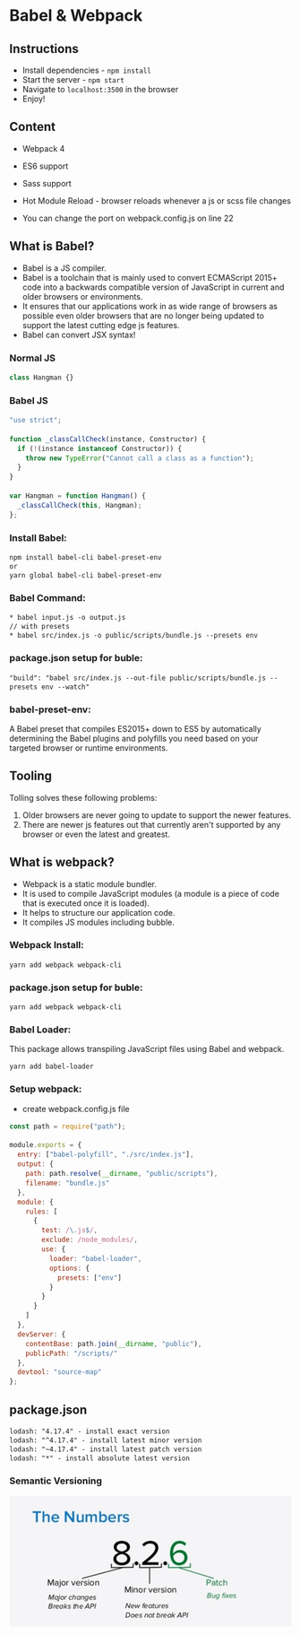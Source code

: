 # Babel & Webpack

## Instructions

- Install dependencies - `npm install`
- Start the server - `npm start`
- Navigate to `localhost:3500` in the browser
- Enjoy!

## Content

- Webpack 4
- ES6 support
- Sass support
- Hot Module Reload - browser reloads whenever a js or scss file changes

- You can change the port on webpack.config.js on line 22

## What is Babel?

- Babel is a JS compiler.
- Babel is a toolchain that is mainly used to convert ECMAScript 2015+ code into a backwards compatible version of JavaScript in current and older browsers or environments.
- It ensures that our applications work in as wide range of browsers as possible even older browsers that are no longer being updated to support the latest cutting edge js features.
- Babel can convert JSX syntax!

### Normal JS

```js
class Hangman {}
```

### Babel JS

```js
"use strict";

function _classCallCheck(instance, Constructor) {
  if (!(instance instanceof Constructor)) {
    throw new TypeError("Cannot call a class as a function");
  }
}

var Hangman = function Hangman() {
  _classCallCheck(this, Hangman);
};
```

### Install Babel:

```
npm install babel-cli babel-preset-env
or
yarn global babel-cli babel-preset-env
```

### Babel Command:

```
* babel input.js -o output.js
// with presets
* babel src/index.js -o public/scripts/bundle.js --presets env
```

### package.json setup for buble:

```
"build": "babel src/index.js --out-file public/scripts/bundle.js --presets env --watch"
```

### babel-preset-env:

A Babel preset that compiles ES2015+ down to ES5 by automatically determining the Babel plugins and polyfills you need based on your targeted browser or runtime environments.

## Tooling

Tolling solves these following problems:

1. Older browsers are never going to update to support the newer features.
2. There are newer js features out that currently aren't supported by any browser or even the latest and greatest.

## What is webpack?

- Webpack is a static module bundler.
- It is used to compile JavaScript modules (a module is a piece of code that is executed once it is loaded).
- It helps to structure our application code.
- It compiles JS modules including bubble.

### Webpack Install:

```
yarn add webpack webpack-cli
```

### package.json setup for buble:

```
yarn add webpack webpack-cli
```

### Babel Loader:

This package allows transpiling JavaScript files using Babel and webpack.

```
yarn add babel-loader
```

### Setup webpack:

- create webpack.config.js file

```js
const path = require("path");

module.exports = {
  entry: ["babel-polyfill", "./src/index.js"],
  output: {
    path: path.resolve(__dirname, "public/scripts"),
    filename: "bundle.js"
  },
  module: {
    rules: [
      {
        test: /\.js$/,
        exclude: /node_modules/,
        use: {
          loader: "babel-loader",
          options: {
            presets: ["env"]
          }
        }
      }
    ]
  },
  devServer: {
    contentBase: path.join(__dirname, "public"),
    publicPath: "/scripts/"
  },
  devtool: "source-map"
};
```

## package.json

```
lodash: "4.17.4" - install exact version
lodash: "^4.17.4" - install latest minor version
lodash: "~4.17.4" - install latest patch version
lodash: "*" - install absolute latest version
```

### Semantic Versioning

![Semantic Versioning](semantic-versioning.jpg)
